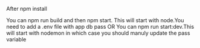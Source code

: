 After npm install 

You can npm run build and then npm start. This will start with node.You need to add a .env file with app db pass
OR
You can npm run start:dev.This will start with nodemon in which case you should manuly update the pass variable 
